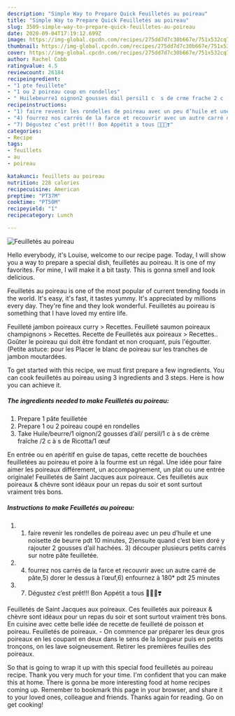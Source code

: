 ```yaml
---
description: "Simple Way to Prepare Quick Feuilletés au poireau"
title: "Simple Way to Prepare Quick Feuilletés au poireau"
slug: 3509-simple-way-to-prepare-quick-feuilletes-au-poireau
date: 2020-09-04T17:19:12.699Z
image: https://img-global.cpcdn.com/recipes/275dd7d7c30b667e/751x532cq70/feuilletes-au-poireau-photo-principale-de-la-recette.jpg
thumbnail: https://img-global.cpcdn.com/recipes/275dd7d7c30b667e/751x532cq70/feuilletes-au-poireau-photo-principale-de-la-recette.jpg
cover: https://img-global.cpcdn.com/recipes/275dd7d7c30b667e/751x532cq70/feuilletes-au-poireau-photo-principale-de-la-recette.jpg
author: Rachel Cobb
ratingvalue: 4.5
reviewcount: 26184
recipeingredient:
- "1 pte feuillete"
- "1 ou 2 poireau coup en rondelles"
- " Huilebeurre1 oignon2 gousses dail persil1 c  s de crme frache 2 c  s de Ricotta1 uf"
recipeinstructions:
- "1) faire revenir les rondelles de poireau avec un peu d’huile et une noisette de beurre pdt 10 minutes, 2)ensuite quand c’est bien doré y rajouter 2 gousses d’ail hachées. 3) découper plusieurs petits carrés sur notre pâte feuilletée."
- "4) fourrez nos carrés de la farce et recouvrir avec un autre carré de pâte,5) dorer le dessus à l’œuf,6) enfournez à 180* pdt 25 minutes"
- "7) Dégustez c’est prêt!!! Bon Appétit a tous 👩🏼‍🍳❣️"
categories:
- Recipe
tags:
- feuillets
- au
- poireau

katakunci: feuillets au poireau 
nutrition: 228 calories
recipecuisine: American
preptime: "PT37M"
cooktime: "PT50M"
recipeyield: "1"
recipecategory: Lunch

---
```



![Feuilletés au poireau](https://img-global.cpcdn.com/recipes/275dd7d7c30b667e/751x532cq70/feuilletes-au-poireau-photo-principale-de-la-recette.jpg)

Hello everybody, it's Louise, welcome to our recipe page. Today, I will show you a way to prepare a special dish, feuilletés au poireau. It is one of my favorites. For mine, I will make it a bit tasty. This is gonna smell and look delicious.

Feuilletés au poireau is one of the most popular of current trending foods in the world. It's easy, it's fast, it tastes yummy. It's appreciated by millions every day. They're fine and they look wonderful. Feuilletés au poireau is something that I have loved my entire life.

Feuilleté jambon poireaux curry &gt; Recettes. Feuilleté saumon poireaux champignons &gt; Recettes. Recette de Feuilletés aux poireaux &gt; Recettes.. Goûter le poireau qui doit être fondant et non croquant, puis l&#39;égoutter. (Petite astuce: pour les Placer le blanc de poireau sur les tranches de jambon moutardées.


To get started with this recipe, we must first prepare a few ingredients. You can cook feuilletés au poireau using 3 ingredients and 3 steps. Here is how you can achieve it.

<!--inarticleads1-->

##### The ingredients needed to make Feuilletés au poireau:

1. Prepare 1 pâte feuilletée
1. Prepare 1 ou 2 poireau coupé en rondelles
1. Take  Huile/beurre/1 oignon/2 gousses d’ail/ persil/1 c à s de crème fraîche /2 c à s de Ricotta/1 œuf


En entrée ou en apéritif en guise de tapas, cette recette de bouchées feuilletées au poireau et poire à la fourme est un régal. Une idée pour faire aimer les poireaux différement, un accompagnement, un plat ou une entrée originale! Feuilletés de Saint Jacques aux poireaux. Ces feuilletés aux poireaux &amp; chèvre sont idéaux pour un repas du soir et sont surtout vraiment très bons. 

<!--inarticleads2-->

##### Instructions to make Feuilletés au poireau:

1. 1) faire revenir les rondelles de poireau avec un peu d’huile et une noisette de beurre pdt 10 minutes, 2)ensuite quand c’est bien doré y rajouter 2 gousses d’ail hachées. 3) découper plusieurs petits carrés sur notre pâte feuilletée.
1. 4) fourrez nos carrés de la farce et recouvrir avec un autre carré de pâte,5) dorer le dessus à l’œuf,6) enfournez à 180* pdt 25 minutes
1. 7) Dégustez c’est prêt!!! Bon Appétit a tous 👩🏼‍🍳❣️


Feuilletés de Saint Jacques aux poireaux. Ces feuilletés aux poireaux &amp; chèvre sont idéaux pour un repas du soir et sont surtout vraiment très bons. En cuisine avec cette belle idée de recette de feuilleté de poisson et poireau. Feuilletés de poireaux. - On commence par préparer les deux gros poireaux en les coupant en deux dans le sens de la longueur puis en petits tronçons, on les lave soigneusement. Retirer les premières feuilles des poireaux. 

So that is going to wrap it up with this special food feuilletés au poireau recipe. Thank you very much for your time. I'm confident that you can make this at home. There is gonna be more interesting food at home recipes coming up. Remember to bookmark this page in your browser, and share it to your loved ones, colleague and friends. Thanks again for reading. Go on get cooking!
